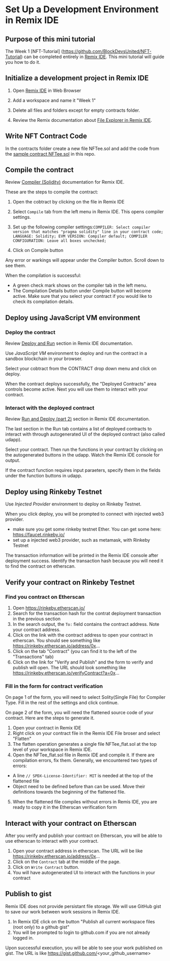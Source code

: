 # Set Up a Development Environment in Remix IDE

## Purpose of this mini tutorial

The Week 1 [NFT-Tutorial] (https://github.com/BlockDevsUnited/NFT-Tutorial) can be completed entirely in [Remix IDE](https://remix.ethereum.org/). This mini tutorial will guide you how to do it.

## Initialize a development project in Remix IDE 

1. Open [Remix IDE](https://remix.ethereum.org/) in Web Browser

1. Add a workspace and name it "Week 1"

1. Delete all files and folders except for empty contracts folder. 

1. Review the Remix documentation about [File Explorer in Remix IDE](https://remix-ide.readthedocs.io/en/latest/file_explorer.html).

## Write NFT Contract Code

In the contracts folder create a new file NFTee.sol and add the code from 
the [sample contract NFTee.sol](https://github.com/BlockDevsUnited/NFT-Tutorial/blob/main/contracts/NFTee.sol) in this repo.

## Compile the contract

Review [Compiler (Solidity)](https://remix-ide.readthedocs.io/en/latest/compile.html) documentation for Remix IDE. 

These are the steps to compile the contract:

1. Open the cobtract by clicking on the file in Remix IDE

1. Select ```Compile``` tab from the left menu in Remix IDE. This opens compiler settings.

1. Set up the following compiler settings:```
COMPILER: Select compiler version that matches "pragma solidity" line in your contract code;
LANGUAGE: Solidity;
EVM VERSION: Compiler default;
COMPILER CONFIGURATION: Leave all boxes unchecked; ```
1. Click on Compile button

Any error or warkings will appear under the Compiler button. Scroll down to see them. 

When the compilation is successful:
* A green check mark shows on the compiler tab in the left menu.
* The Compilation Details button under Compile button will become active. Make sure that you select your contract if you would like to check its compilation details. 

## Deploy using JavaScript VM environment

### Deploy the contract

Review [Deploy and Run](https://remix-ide.readthedocs.io/en/latest/run.html) section in Remix IDE documentation.

Use *JavaScript VM* environment to deploy and run the contract in a sandbox blockchain in your browser.

Select your cobtract from the CONTRACT drop down menu and click on deploy.

When the contract deploys successfully, the "Deployed Contracts" area controls become active. Next you will use them to interact with your contract.

### Interact with the deployed contract

Review [Run and Deploy (part 2)](https://remix-ide.readthedocs.io/en/latest/udapp.html) section in Remix IDE documentation.

The last section in the Run tab contains a list of deployed contracts to interact with 
through autogenerated UI of the deployed contract (also called udapp).

Select your contract. Then run the functions in your contract by clicking on the autogenerated buttons in the udapp. 
Watch the Remix IDE console for output.

If the contract function requires input paraeters, specify them in the fields under the function buttons in udapp. 

## Deploy using Rinkeby Testnet

Use *Injected Provider* environment to deploy on Rinkeby Testnet. 

When you click deploy, you will be prompted to connect with injected web3 provider.
* make sure you get some rinkeby testnet Ether. You can get some here: https://faucet.rinkeby.io/
* set up a injected web3 provider, such as metamask, with Rinkeby Testnet 

The transaction information will be printed in the Remix IDE console after deployment success. 
Identify the transaction hash because you will need it to find the contract on etherscan.

## Verify your contract on Rinkeby Testnet

### Find you contract on Etherscan
1. Open https://rinkeby.etherscan.io/
1. Search for the transaction hash for the contrat deployment transaction in the previous section
1. In the search output, the ```To:``` field contains the contract address. Note your contract address.
1. Click on the link with the contract address to open your contract in etherscan. You should see something like
https://rinkeby.etherscan.io/address/0x...
1. Click on the tab "Contract" (you can find it to the left of the "Transactions" tab)
1. Click on the link for "Verify and Publish" and the form to verify and publish will open. The URL should look something like 
https://rinkeby.etherscan.io/verifyContract?a=0x...

### Fill in the form for contract verification
On page 1 of the form, you will need to select Solity(Single File) for Compiler Type. Fill in the rest of the settings and click continue.

On page 2 of the form, you will need the flattened source code of your contract. Here are the steps to generate it.
1. Open your contract in Remix IDE
1. Right click on your contract file in the Remix IDE File broser and select "Flatten"
1. The flatten operation generates a single file NFTee_flat.sol at the top level of your workspace in Remix IDE.
1. Open the NFTee_flat.sol file in Remix IDE and compile it. If there are compilation errors, fix them. Generally, we encountered two types of errors:
  - A line ```// SPDX-License-Identifier: MIT``` is needed at the top of the flattened file
  - Object need to be defined before than can be used. Move their definitions towards the beginning of the flattened file.
5. When the flattened file compiles without errors in Remis IDE, you are ready to copy it in the Etherscan verification form

## Interact with your contract on Etherscan

After you verify and publish your contract on Etherscan, you will be able to use etherscan to interact with your contract.
1. Open your contract address in etherscan. The URL will be like https://rinkeby.etherscan.io/address/0x...
1. Click on the ```Contract``` tab at the middle of the page.
1. Click on ```Write Contract``` button.
1. You will have autogenerated UI to interact with the functions in your contract 

## Publish to gist

Remix IDE does not provide persistant file storage. We will use GitHub gist to save our work between work sessions in Remix IDE.

1. In Remix IDE click on the button "Publish all current workspace files (root only) to a github gist"
1. You will be prompted to login to github.com if you are not already logged in.

Upon successful execution, you will be able to see your work published on gist. The URL is like
https://gist.github.com/<your_github_username>

